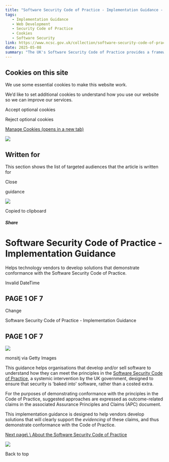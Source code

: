 ```yaml
---
title: "Software Security Code of Practice - Implementation Guidance - NCSC.GOV.UK"
tags:
   - Implementation Guidance
   - Web Development
   - Security Code of Practice
   - Cookies
   - Software Security
link: https://www.ncsc.gov.uk/collection/software-security-code-of-practice-implementation-guidance
date: 2025-05-08
summary: "The UK's Software Security Code of Practice provides a framework for software vendors to ensure security is integral to software development. This implementation guidance outlines approaches for demonstrating conformance to the Code's principles, focusing on outcome-related claims detailed in the Assurance Principles and Claims (APC) document. The aim is to facilitate vendors in evidencing security measures, thus reinforcing the mandate that security should be fundamental rather than an add-on. This intervention underscores the growing necessity for built-in security in software solutions amidst increasing cybersecurity threats."
---
```


## Cookies on this site

We use some essential cookies to make this website work.

We’d like to set additional cookies to understand how you use our website so we can improve our services.

Accept optional cookies

Reject optional cookies

[Manage Cookies (opens in a new tab)](https://www.ncsc.gov.uk/section/about-this-website/cookie-policy)

![](<Base64-Image-Removed>)

## Written for

This section shows the list of targeted audiences that the article is written for

Close

guidance

![](<Base64-Image-Removed>)

Copied to clipboard

##### Share

# Software Security Code of Practice - Implementation Guidance

Helps technology vendors to develop solutions that demonstrate conformance with the Software Security Code of Practice.

Invalid DateTime

## PAGE 1 OF 7

Change

Software Security Code of Practice - Implementation Guidance

## PAGE 1 OF 7

![](https://www.ncsc.gov.uk/images/library/sscop-implementation-guidance.png?mpwidth=545&mlwidth=737&twidth=912&dwidth=635&dpr=1&width=1920)

monsitj via Getty Images

This guidance helps organisations that develop and/or sell software to understand how they can meet the principles in the [Software Security Code of Practice](https://www.ncsc.gov.uk/section/software-security-code-of-practice), a systemic intervention by the UK government, designed to ensure that security is ‘baked into' software, rather than a costed extra.

For the purposes of demonstrating conformance with the principles in the Code of Practice, suggested approaches are expressed as outcome-related claims in the associated Assurance Principles and Claims (APC) document.

This implementation guidance is designed to help vendors develop solutions that will clearly support the _evidencing_ of these claims, and thus demonstrate conformance with the Code of Practice.

[Next page\\
\\
About the Software Security Code of Practice](https://www.ncsc.gov.uk/collection/software-security-code-of-practice-implementation-guidance/about)

![](https://www.ncsc.gov.uk/static-assets/dist/ncsc/static/media/Chevron_blue_up-CA.0731190020f3afd1faf8227c16c32bfd.svg)

Back to top
